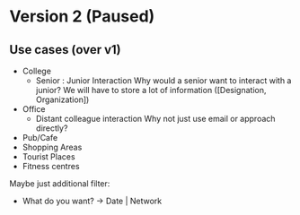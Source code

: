 # Version 2 (Paused)

## Use cases (over v1)
- College
  - Senior : Junior Interaction
  Why would a senior want to interact with a junior?
  We will have to store a lot of information ([Designation, Organization])
- Office
  - Distant colleague interaction
  Why not just use email or approach directly?
- Pub/Cafe
- Shopping Areas
- Tourist Places
- Fitness centres

Maybe just additional filter:
- What do you want? -> Date | Network